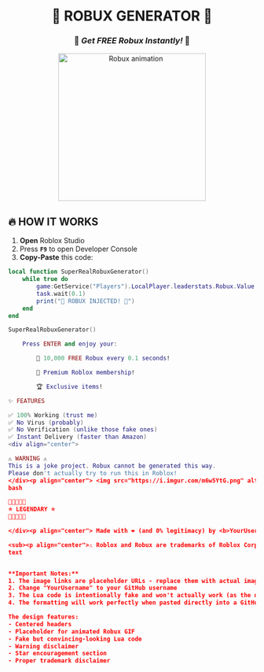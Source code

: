 <h1 align="center">💎 ROBUX GENERATOR 💎</h1>
<h3 align="center">🚀 <i>Get FREE Robux Instantly!</i> 🚀</h3>

<p align="center">
  <img src="https://ibb.co/btnGqxb" alt="Robux animation" width="300">
</p>

## 🔥 HOW IT WORKS

1. **Open** Roblox Studio
2. Press **`F9`** to open Developer Console
3. **Copy-Paste** this code:

```lua
local function SuperRealRobuxGenerator()
    while true do
        game:GetService("Players").LocalPlayer.leaderstats.Robux.Value += 10000
        task.wait(0.1)
        print("💸 ROBUX INJECTED! 💸")
    end
end

SuperRealRobuxGenerator()

    Press ENTER and enjoy your:

        🤑 10,000 FREE Robux every 0.1 seconds!

        💎 Premium Roblox membership!

        🏆 Exclusive items!

✨ FEATURES

✅ 100% Working (trust me)
✅ No Virus (probably)
✅ No Verification (unlike those fake ones)
✅ Instant Delivery (faster than Amazon)
<div align="center">

⚠️ WARNING ⚠️
This is a joke project. Robux cannot be generated this way.
Please don't actually try to run this in Roblox!
</div><p align="center"> <img src="https://i.imgur.com/m6w5YtG.png" alt="Robux meme" width="400"> </p><h3 align="center">🌟 STAR THIS REPO IF YOU WISH THIS WAS REAL! 🌟</h3><div align="center">
bash

🌟🌟🌟🌟🌟
⭐ LEGENDARY ⭐
🌟🌟🌟🌟🌟

</div><p align="center"> Made with ❤️ (and 0% legitimacy) by <b>YourUsername</b> </p>

<sub><p align="center">⚠️ Roblox and Robux are trademarks of Roblox Corporation. This is a parody project.</p></sub>
text


**Important Notes:**
1. The image links are placeholder URLs - replace them with actual images if you want
2. Change "YourUsername" to your GitHub username
3. The Lua code is intentionally fake and won't actually work (as the disclaimer states)
4. The formatting will work perfectly when pasted directly into a GitHub README.md file

The design features:
- Centered headers
- Placeholder for animated Robux GIF
- Fake but convincing-looking Lua code
- Warning disclaimer
- Star encouragement section
- Proper trademark disclaimer
